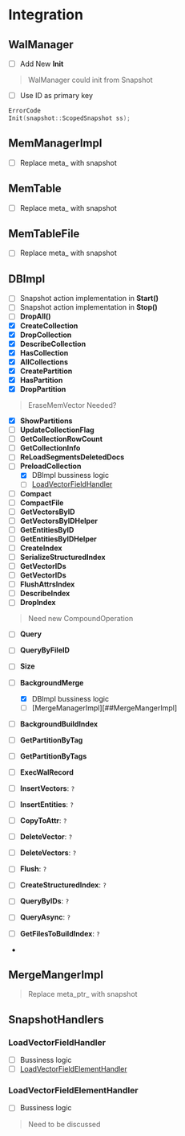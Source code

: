 # Integration

## WalManager
- [ ] Add New **Init**
> WalManager could init from Snapshot
- [ ] Use ID as primary key
```cpp
ErrorCode
Init(snapshot::ScopedSnapshot ss);
```

## MemManagerImpl

- [ ] Replace meta_ with snapshot

## MemTable

- [ ] Replace meta_ with snapshot

## MemTableFile

- [ ] Replace meta_ with snapshot

## DBImpl

- [ ] Snapshot action implementation in **Start()**
- [ ] Snapshot action implementation in **Stop()**
- [ ] **DropAll()**
- [x] **CreateCollection**
- [x] **DropCollection**
- [x] **DescribeCollection**
- [x] **HasCollection**
- [x] **AllCollections**
- [x] **CreatePartition**
- [x] **HasPartition**
- [x] **DropPartition**
> EraseMemVector Needed?
- [x] **ShowPartitions**
- [ ] **UpdateCollectionFlag**
- [ ] **GetCollectionRowCount**
- [ ] **GetCollectionInfo**
- [ ] **ReLoadSegmentsDeletedDocs**
- [ ] **PreloadCollection**
    - [x] DBImpl bussiness logic
    - [ ] [LoadVectorFieldHandler](##SnapshotHandlers###LoadVectorFieldHandler)
- [ ] **Compact**
- [ ] **CompactFile**
- [ ] **GetVectorsByID**
- [ ] **GetVectorsByIDHelper**
- [ ] **GetEntitiesByID**
- [ ] **GetEntitiesByIDHelper**
- [ ] **CreateIndex**
- [ ] **SerializeStructuredIndex**
- [ ] **GetVectorIDs**
- [ ] **GetVectorIDs**
- [ ] **FlushAttrsIndex**
- [ ] **DescribeIndex**
- [ ] **DropIndex**
> Need new CompoundOperation
- [ ] **Query**
- [ ] **QueryByFileID**
- [ ] **Size**
- [ ] **BackgroundMerge**
    - [x] DBImpl bussiness logic
    - [ ] [MergeManagerImpl][##MergeMangerImpl]
- [ ] **BackgroundBuildIndex**
- [ ] **GetPartitionByTag**
- [ ] **GetPartitionByTags**
- [ ] **ExecWalRecord**

- [ ] **InsertVectors**: `?`
- [ ] **InsertEntities**: `?`
- [ ] **CopyToAttr**: `?`
- [ ] **DeleteVector**: `?`
- [ ] **DeleteVectors**: `?`
- [ ] **Flush**: `?`
- [ ] **CreateStructuredIndex**: `?`
- [ ] **QueryByIDs**: `?`
- [ ] **QueryAsync**: `?`
- [ ] **GetFilesToBuildIndex**: `?`
-
## MergeMangerImpl
> Replace meta_ptr_ with snapshot

## SnapshotHandlers

### LoadVectorFieldHandler
- [ ] Bussiness logic
- [ ] [LoadVectorFieldElementHandler](###LoadVectorFieldElementHandler)

### LoadVectorFieldElementHandler
- [ ] Bussiness logic
> Need to be discussed
